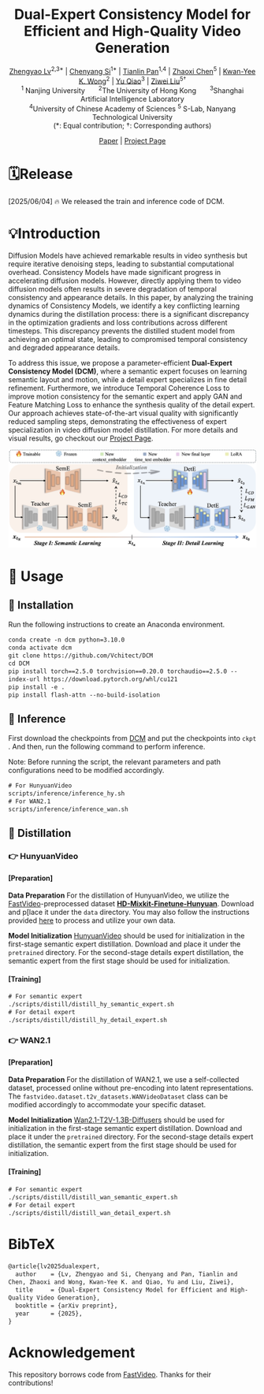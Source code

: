 <div align="center">
<h1>Dual-Expert Consistency Model for Efficient and High-Quality Video Generation
</h1></div>


<div align="center">
    <a href="https://scholar.google.com/citations?user=FkkaUgwAAAAJ&hl=en" target="_blank">Zhengyao Lv</a><sup>2,3*</sup> |
    <a href="https://chenyangsi.github.io/" target="_blank">Chenyang Si</a><sup>1*</sup> |
    <a href="https://tianlinn.com/" target="_blank">Tianlin Pan</a><sup>1,4</sup> |
    <a href="https://frozenburning.github.io/" target="_blank">Zhaoxi Chen</a><sup>5</sup> |
    <a href="https://i.cs.hku.hk/~kykwong/" target="_blank">Kwan-Yee K. Wong</a><sup>2</sup> |
    <a href="https://mmlab.siat.ac.cn/yuqiao/" target="_blank">Yu Qiao</a><sup>3</sup>    |
    <a href="https://liuziwei7.github.io/" target="_blank">Ziwei Liu</a><sup>5†</sup>
</div>
<div align="center">
     <sup>1</sup> Nanjing University &nbsp;&nbsp;&nbsp;&nbsp;&nbsp; 
    <sup>2</sup>The University of Hong Kong &nbsp;&nbsp;&nbsp;&nbsp;&nbsp; 
    <sup>3</sup>Shanghai Artificial Intelligence Laboratory <br>
    <sup>4</sup>University of Chinese Academy of Sciences
    <sup>5</sup> S-Lab, Nanyang Technological University
</div>

<div align="center">(*: Equal contribution; †: Corresponding authors)</div>

<p align="center">
    <a href="https://vchitect.github.io/DCM/">Paper</a> | 
    <a href="https://vchitect.github.io/DCM/">Project Page</a>
</p>


# 🗓️Release

[2025/06/04] 🔥 We released the train and inference code of DCM.

# 💡Introduction

Diffusion Models have achieved remarkable results in video synthesis but require iterative denoising steps, leading to substantial computational overhead. Consistency Models have made significant progress in accelerating diffusion models. However, directly applying them to video diffusion models often results in severe degradation of temporal consistency and appearance details. In this paper, by analyzing the training dynamics of Consistency Models, we identify a key conflicting learning dynamics during the distillation process: there is a significant discrepancy in the optimization gradients and loss contributions across different timesteps. This discrepancy prevents the distilled student model from achieving an optimal state, leading to compromised temporal consistency and degraded appearance details. 

To address this issue, we propose a parameter-efficient **Dual-Expert Consistency Model (DCM)**, where a semantic expert focuses on learning semantic layout and motion, while a detail expert specializes in fine detail refinement. Furthermore, we introduce Temporal Coherence Loss to improve motion consistency for the semantic expert and apply GAN and Feature Matching Loss to enhance the synthesis quality of the detail expert. Our approach achieves state-of-the-art visual quality with significantly reduced sampling steps, demonstrating the effectiveness of expert specialization in video diffusion model distillation. For more details and visual results, go checkout our [Project Page](https://vchitect.github.io/DCM/).

![method](assets/method.jpg)

# 🔧 Usage

## 🚀 Installation

Run the following instructions to create an Anaconda environment.

```shell
conda create -n dcm python=3.10.0
conda activate dcm
git clone https://github.com/Vchitect/DCM
cd DCM
pip install torch==2.5.0 torchvision==0.20.0 torchaudio==2.5.0 --index-url https://download.pytorch.org/whl/cu121
pip install -e .
pip install flash-attn --no-build-isolation
```

## 🚀 Inference

First download the checkpoints from [DCM](https://huggingface.co/cszy98/DCM) and put the checkpoints into `ckpt` . And then, run the following command to perform inference.

Note:  Before running the script, the relevant parameters and path configurations need to be modified accordingly.

```shell
# For HunyuanVideo
scripts/inference/inference_hy.sh
# For WAN2.1
scripts/inference/inference_wan.sh
```



## 🚀 Distillation

### 👉 HunyuanVideo

#### [Preparation]

**Data Preparation**	 For the distillation of HunyuanVideo, we utilize the [FastVideo](https://github.com/hao-ai-lab/FastVideo?tab=readme-ov-file)-preprocessed dataset [**HD-Mixkit-Finetune-Hunyuan**](https://huggingface.co/datasets/FastVideo/HD-Mixkit-Finetune-Hunyuan/tree/main). Download and p[lace it under the `data` directory. You may also follow the instructions provided [here](https://hao-ai-lab.github.io/FastVideo/training/data_preprocess.html#v0-data-preprocess) to process and utilize your own data.

**Model Initialization**	[HunyuanVideo](https://github.com/Tencent-Hunyuan/HunyuanVideo/blob/main/ckpts/README.md) should be used for initialization in the first-stage semantic expert distillation. Download and place it under the `pretrained` directory. For the second-stage details expert distillation, the semantic expert from the first stage should be used for initialization.

#### [Training]

```shell
# For semantic expert
./scripts/distill/distill_hy_semantic_expert.sh
# For detail expert
./scripts/distill/distill_hy_detail_expert.sh
```

### 👉 WAN2.1

#### [Preparation]

**Data Preparation**	 For the distillation of WAN2.1, we use a self-collected dataset, processed online without pre-encoding into latent representations. The `fastvideo.dataset.t2v_datasets.WANVideoDataset` class can be modified accordingly to accommodate your specific dataset.

**Model Initialization**	[Wan2.1-T2V-1.3B-Diffusers](https://huggingface.co/Wan-AI/Wan2.1-T2V-1.3B-Diffusers) should be used for initialization in the first-stage semantic expert distillation. Download and place it under the `pretrained` directory. For the second-stage details expert distillation, the semantic expert from the first stage should be used for initialization.

#### [Training]

```shell
# For semantic expert
./scripts/distill/distill_wan_semantic_expert.sh
# For detail expert
./scripts/distill/distill_wan_detail_expert.sh
```

# BibTeX

```
@article{lv2025dualexpert,
  author    = {Lv, Zhengyao and Si, Chenyang and Pan, Tianlin and Chen, Zhaoxi and Wong, Kwan-Yee K. and Qiao, Yu and Liu, Ziwei},
  title     = {Dual-Expert Consistency Model for Efficient and High-Quality Video Generation},
  booktitle = {arXiv preprint},
  year      = {2025},
}
```

# Acknowledgement

This repository borrows code from [FastVideo](https://github.com/hao-ai-lab/FastVideo/tree/main). Thanks for their contributions!
